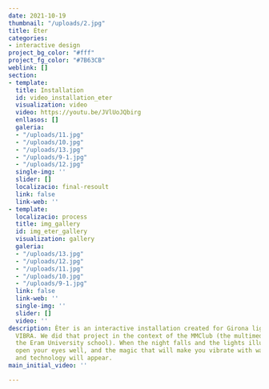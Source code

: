 ```yaml
---
date: 2021-10-19
thumbnail: "/uploads/2.jpg"
title: Éter
categories:
- interactive design
project_bg_color: "#fff"
project_fg_color: "#7B63CB"
weblink: []
section:
- template: 
  title: Installation
  id: video_installation_eter
  visualization: video
  video: https://youtu.be/JVlUoJQbirg
  enllasos: []
  galeria:
  - "/uploads/11.jpg"
  - "/uploads/10.jpg"
  - "/uploads/13.jpg"
  - "/uploads/9-1.jpg"
  - "/uploads/12.jpg"
  single-img: ''
  slider: []
  localizacio: final-resoult
  link: false
  link-web: ''
- template:
  localizacio: process
  title: img_gallery
  id: img_eter_gallery
  visualization: gallery
  galeria:
  - "/uploads/13.jpg"
  - "/uploads/12.jpg"
  - "/uploads/11.jpg"
  - "/uploads/10.jpg"
  - "/uploads/9-1.jpg"
  link: false
  link-web: ''
  single-img: ''
  slider: []
  video: ''
description: Èter is an interactive installation created for Girona light festival,
  VIBRA. We did that project in the context of the MMClub (the multimedia club of
  the Eram University school). When the night falls and the lights illuminate Girona,
  open your eyes well, and the magic that will make you vibrate with water, earth,
  and technology will appear.
main_initial_video: ''

---
```

